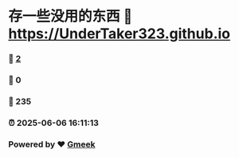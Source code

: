 # 存一些没用的东西 :link: https://UnderTaker323.github.io 
### :page_facing_up: [2](https://UnderTaker323.github.io/tag.html) 
### :speech_balloon: 0 
### :hibiscus: 235 
### :alarm_clock: 2025-06-06 16:11:13 
### Powered by :heart: [Gmeek](https://github.com/Meekdai/Gmeek)
